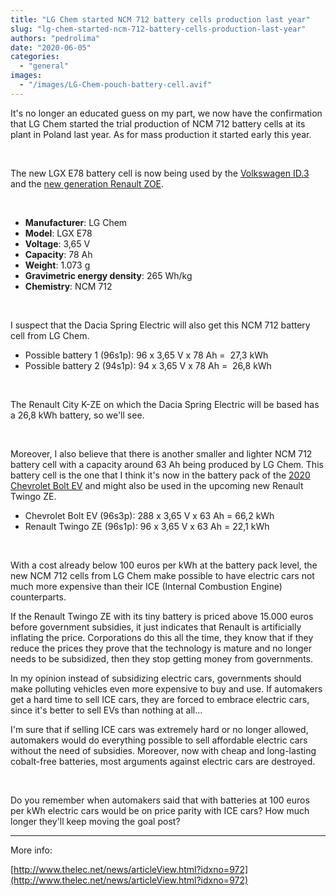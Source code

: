```yaml
---
title: "LG Chem started NCM 712 battery cells production last year"
slug: "lg-chem-started-ncm-712-battery-cells-production-last-year"
authors: "pedrolima"
date: "2020-06-05"
categories: 
  - "general"
images: 
  - "/images/LG-Chem-pouch-battery-cell.avif"
---
```


It's no longer an educated guess on my part, we now have the confirmation that LG Chem started the trial production of NCM 712 battery cells at its plant in Poland last year. As for mass production it started early this year.

 

The new LGX E78 battery cell is now being used by the [Volkswagen ID.3](/2020/05/13/volkswagen-meb-details/) and the [new generation Renault ZOE](/2020/05/14/new-generation-renault-zoe-battery-details/).

 

- **Manufacturer**: LG Chem
- **Model**: LGX E78
- **Voltage**: 3,65 V
- **Capacity**: 78 Ah
- **Weight**: 1.073 g
- **Gravimetric energy density**: 265 Wh/kg
- **Chemistry**: NCM 712

 

I suspect that the Dacia Spring Electric will also get this NCM 712 battery cell from LG Chem.

- Possible battery 1 (96s1p): 96 x 3,65 V x 78 Ah =  27,3 kWh
- Possible battery 2 (94s1p): 94 x 3,65 V x 78 Ah =  26,8 kWh

 

The Renault City K-ZE on which the Dacia Spring Electric will be based has a 26,8 kWh battery, so we'll see.

 

Moreover, I also believe that there is another smaller and lighter NCM 712 battery cell with a capacity around 63 Ah being produced by LG Chem. This battery cell is the one that I think it's now in the battery pack of the [2020 Chevrolet Bolt EV](/2020/04/04/comparison-of-different-ev-batteries-in-2020/) and might also be used in the upcoming new Renault Twingo ZE.

- Chevrolet Bolt EV (96s3p): 288 x 3,65 V x 63 Ah = 66,2 kWh
- Renault Twingo ZE (96s1p): 96 x 3,65 V x 63 Ah = 22,1 kWh

 

With a cost already below 100 euros per kWh at the battery pack level, the new NCM 712 cells from LG Chem make possible to have electric cars not much more expensive than their ICE (Internal Combustion Engine) counterparts.

If the Renault Twingo ZE with its tiny battery is priced above 15.000 euros before government subsidies, it just indicates that Renault is artificially inflating the price. Corporations do this all the time, they know that if they reduce the prices they prove that the technology is mature and no longer needs to be subsidized, then they stop getting money from governments.

In my opinion instead of subsidizing electric cars, governments should make polluting vehicles even more expensive to buy and use. If automakers get a hard time to sell ICE cars, they are forced to embrace electric cars, since it's better to sell EVs than nothing at all...

I'm sure that if selling ICE cars was extremely hard or no longer allowed, automakers would do everything possible to sell affordable electric cars without the need of subsidies. Moreover, now with cheap and long-lasting cobalt-free batteries, most arguments against electric cars are destroyed.

 

Do you remember when automakers said that with batteries at 100 euros per kWh electric cars would be on price parity with ICE cars? How much longer they'll keep moving the goal post?

---

More info:

[http://www.thelec.net/news/articleView.html?idxno=972](http://www.thelec.net/news/articleView.html?idxno=972)
